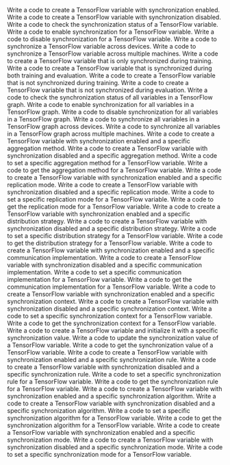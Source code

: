 Write a code to create a TensorFlow variable with synchronization enabled.
Write a code to create a TensorFlow variable with synchronization disabled.
Write a code to check the synchronization status of a TensorFlow variable.
Write a code to enable synchronization for a TensorFlow variable.
Write a code to disable synchronization for a TensorFlow variable.
Write a code to synchronize a TensorFlow variable across devices.
Write a code to synchronize a TensorFlow variable across multiple machines.
Write a code to create a TensorFlow variable that is only synchronized during training.
Write a code to create a TensorFlow variable that is synchronized during both training and evaluation.
Write a code to create a TensorFlow variable that is not synchronized during training.
Write a code to create a TensorFlow variable that is not synchronized during evaluation.
Write a code to check the synchronization status of all variables in a TensorFlow graph.
Write a code to enable synchronization for all variables in a TensorFlow graph.
Write a code to disable synchronization for all variables in a TensorFlow graph.
Write a code to synchronize all variables in a TensorFlow graph across devices.
Write a code to synchronize all variables in a TensorFlow graph across multiple machines.
Write a code to create a TensorFlow variable with synchronization enabled and a specific aggregation method.
Write a code to create a TensorFlow variable with synchronization disabled and a specific aggregation method.
Write a code to set a specific aggregation method for a TensorFlow variable.
Write a code to get the aggregation method for a TensorFlow variable.
Write a code to create a TensorFlow variable with synchronization enabled and a specific replication mode.
Write a code to create a TensorFlow variable with synchronization disabled and a specific replication mode.
Write a code to set a specific replication mode for a TensorFlow variable.
Write a code to get the replication mode for a TensorFlow variable.
Write a code to create a TensorFlow variable with synchronization enabled and a specific distribution strategy.
Write a code to create a TensorFlow variable with synchronization disabled and a specific distribution strategy.
Write a code to set a specific distribution strategy for a TensorFlow variable.
Write a code to get the distribution strategy for a TensorFlow variable.
Write a code to create a TensorFlow variable with synchronization enabled and a specific communication implementation.
Write a code to create a TensorFlow variable with synchronization disabled and a specific communication implementation.
Write a code to set a specific communication implementation for a TensorFlow variable.
Write a code to get the communication implementation for a TensorFlow variable.
Write a code to create a TensorFlow variable with synchronization enabled and a specific synchronization context.
Write a code to create a TensorFlow variable with synchronization disabled and a specific synchronization context.
Write a code to set a specific synchronization context for a TensorFlow variable.
Write a code to get the synchronization context for a TensorFlow variable.
Write a code to create a TensorFlow variable and initialize it with a specific synchronization value.
Write a code to update the synchronization value of a TensorFlow variable.
Write a code to get the synchronization value of a TensorFlow variable.
Write a code to create a TensorFlow variable with synchronization enabled and a specific synchronization rule.
Write a code to create a TensorFlow variable with synchronization disabled and a specific synchronization rule.
Write a code to set a specific synchronization rule for a TensorFlow variable.
Write a code to get the synchronization rule for a TensorFlow variable.
Write a code to create a TensorFlow variable with synchronization enabled and a specific synchronization algorithm.
Write a code to create a TensorFlow variable with synchronization disabled and a specific synchronization algorithm.
Write a code to set a specific synchronization algorithm for a TensorFlow variable.
Write a code to get the synchronization algorithm for a TensorFlow variable.
Write a code to create a TensorFlow variable with synchronization enabled and a specific synchronization mode.
Write a code to create a TensorFlow variable with synchronization disabled and a specific synchronization mode.
Write a code to set a specific synchronization mode for a TensorFlow variable.